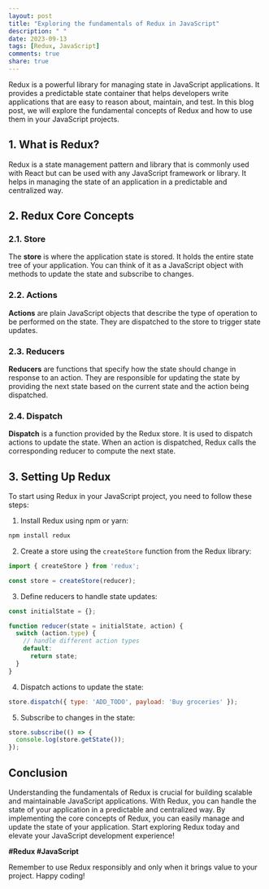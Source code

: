 ```yaml
---
layout: post
title: "Exploring the fundamentals of Redux in JavaScript"
description: " "
date: 2023-09-13
tags: [Redux, JavaScript]
comments: true
share: true
---
```


Redux is a powerful library for managing state in JavaScript applications. It provides a predictable state container that helps developers write applications that are easy to reason about, maintain, and test. In this blog post, we will explore the fundamental concepts of Redux and how to use them in your JavaScript projects.

## 1. What is Redux?

Redux is a state management pattern and library that is commonly used with React but can be used with any JavaScript framework or library. It helps in managing the state of an application in a predictable and centralized way.

## 2. Redux Core Concepts

### 2.1. Store

The **store** is where the application state is stored. It holds the entire state tree of your application. You can think of it as a JavaScript object with methods to update the state and subscribe to changes.

### 2.2. Actions

**Actions** are plain JavaScript objects that describe the type of operation to be performed on the state. They are dispatched to the store to trigger state updates.

### 2.3. Reducers

**Reducers** are functions that specify how the state should change in response to an action. They are responsible for updating the state by providing the next state based on the current state and the action being dispatched.

### 2.4. Dispatch

**Dispatch** is a function provided by the Redux store. It is used to dispatch actions to update the state. When an action is dispatched, Redux calls the corresponding reducer to compute the next state.

## 3. Setting Up Redux

To start using Redux in your JavaScript project, you need to follow these steps:

1. Install Redux using npm or yarn:

```javascript
npm install redux
```

2. Create a store using the `createStore` function from the Redux library:

```javascript
import { createStore } from 'redux';

const store = createStore(reducer);
```

3. Define reducers to handle state updates:

```javascript
const initialState = {};

function reducer(state = initialState, action) {
  switch (action.type) {
    // handle different action types
    default:
      return state;
  }
}
```

4. Dispatch actions to update the state:

```javascript
store.dispatch({ type: 'ADD_TODO', payload: 'Buy groceries' });
```

5. Subscribe to changes in the state:

```javascript
store.subscribe(() => {
  console.log(store.getState());
});
```

## Conclusion

Understanding the fundamentals of Redux is crucial for building scalable and maintainable JavaScript applications. With Redux, you can handle the state of your application in a predictable and centralized way. By implementing the core concepts of Redux, you can easily manage and update the state of your application. Start exploring Redux today and elevate your JavaScript development experience!

**#Redux #JavaScript**

Remember to use Redux responsibly and only when it brings value to your project. Happy coding!